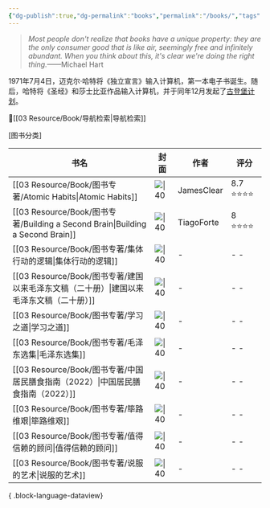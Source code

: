 ```yaml
---
{"dg-publish":true,"dg-permalink":"books","permalink":"/books/","tags":["books"]}
---
```




> *Most people don't realize that books have a unique property: they are the only consumer good that is like air, seemingly free and infinitely abundant. When you think about this, it's clear we're doing the right thing.*——Michael Hart

1971年7月4日，迈克尔·哈特将《独立宣言》输入计算机，第一本电子书诞生。随后，哈特将《圣经》和莎士比亚作品输入计算机，并于同年12月发起了[古登堡计划](https://www.gutenberg.org/)。


🔎[[03 Resource/Book/导航检索\|导航检索]]

[图书分类]

| 书名                                                                            | 封面                                                       | 作者         | 评分       |
| ----------------------------------------------------------------------------- | -------------------------------------------------------- | ---------- | -------- |
| [[03 Resource/Book/图书专著/Atomic Habits\|Atomic Habits]]                     | ![\|40](https://imglink.win/image/2024/09/03/xm88B.webp) | JamesClear | 8.7 ⭐⭐⭐⭐ |
| [[03 Resource/Book/图书专著/Building a Second Brain\|Building a Second Brain]] | ![\|40](https://imglink.win/image/2024/09/03/xm1s1.webp) | TiagoForte | 8 ⭐⭐⭐⭐   |
| [[03 Resource/Book/图书专著/集体行动的逻辑\|集体行动的逻辑]]                                 | ![\|40](\-)                                              | \-         | \- \-    |
| [[03 Resource/Book/图书专著/建国以来毛泽东文稿（二十册）\|建国以来毛泽东文稿（二十册）]]                   | ![\|40](\-)                                              | \-         | \- \-    |
| [[03 Resource/Book/图书专著/学习之道\|学习之道]]                                       | ![\|40](\-)                                              | \-         | \- \-    |
| [[03 Resource/Book/图书专著/毛泽东选集\|毛泽东选集]]                                     | ![\|40](\-)                                              | \-         | \- \-    |
| [[03 Resource/Book/图书专著/中国居民膳食指南（2022）\|中国居民膳食指南（2022）]]                   | ![\|40](\-)                                              | \-         | \- \-    |
| [[03 Resource/Book/图书专著/筚路维艰\|筚路维艰]]                                       | ![\|40](\-)                                              | \-         | \- \-    |
| [[03 Resource/Book/图书专著/值得信赖的顾问\|值得信赖的顾问]]                                 | ![\|40](\-)                                              | \-         | \- \-    |
| [[03 Resource/Book/图书专著/说服的艺术\|说服的艺术]]                                     | ![\|40](\-)                                              | \-         | \- \-    |

{ .block-language-dataview}
